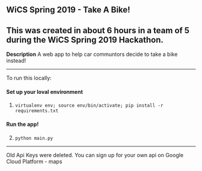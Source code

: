 

## WiCS Spring 2019 - Take A Bike!

This was created in about 6 hours in a team of 5 during the WiCS Spring 2019 Hackathon.
---
**Description**
A web app to help car communtors decide to take a bike instead!

---

To run this locally:
#### Set up your loval environment
1. `virtualenv env; source env/bin/activate; pip install -r requirements.txt`

#### Run the app!
2. `python main.py`

-------------
Old Api Keys were deleted. You can sign up for your own api on Google Cloud Platform - maps

